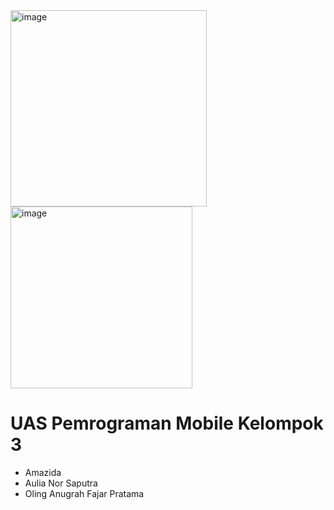 <img width="314" alt="image" src="https://user-images.githubusercontent.com/102134676/172513524-e9783414-d868-472b-a5dd-bb9be891df84.png">
<img width="291" alt="image" src="https://user-images.githubusercontent.com/102134676/172513557-829ec034-056e-4ab2-8748-76208fd1e814.png">

# UAS Pemrograman Mobile Kelompok 3
- Amazida
- Aulia Nor Saputra
- Oling Anugrah Fajar Pratama
